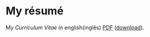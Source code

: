 My résumé
=========
My *Curriculum Vitae* in english(inglês) [PDF](cv.pdf) ([download](https://github.com/l3q5/cv/raw/master/cv.pdf)).
